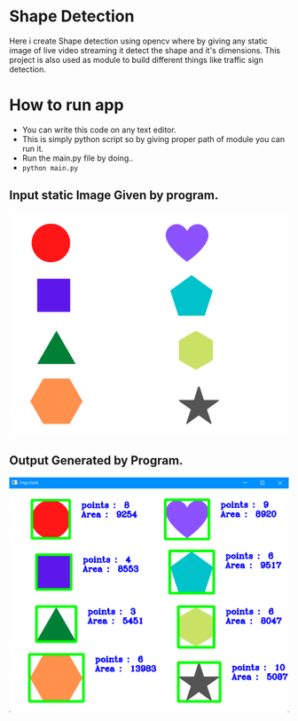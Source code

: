 # Shape Detection

Here i create Shape detection using opencv where by giving any static image of live video streaming it detect the shape and it's dimensions.
This project is also used as module to build different things like traffic sign detection.

# How to run app 

 * You can write this code on any text editor.
 * This is simply python script so by giving proper path of module you can run it.
 * Run the main.py file by doing..
 * `python main.py`
 
## Input static Image Given by program. 

<p align="center">
  <img src="./static/img.png">
</p>

 
## Output Generated by Program.

<p align="center">
  <img src="output.png">
</p>
